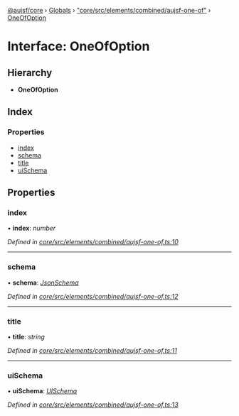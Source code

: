 [@aujsf/core](../README.md) › [Globals](../globals.md) › ["core/src/elements/combined/aujsf-one-of"](../modules/_core_src_elements_combined_aujsf_one_of_.md) › [OneOfOption](_core_src_elements_combined_aujsf_one_of_.oneofoption.md)

# Interface: OneOfOption

## Hierarchy

* **OneOfOption**

## Index

### Properties

* [index](_core_src_elements_combined_aujsf_one_of_.oneofoption.md#index)
* [schema](_core_src_elements_combined_aujsf_one_of_.oneofoption.md#schema)
* [title](_core_src_elements_combined_aujsf_one_of_.oneofoption.md#title)
* [uiSchema](_core_src_elements_combined_aujsf_one_of_.oneofoption.md#uischema)

## Properties

###  index

• **index**: *number*

*Defined in [core/src/elements/combined/aujsf-one-of.ts:10](https://github.com/jbockle/au-jsonschema-form/blob/master/packages/core/src/elements/combined/aujsf-one-of.ts#L10)*

___

###  schema

• **schema**: *[JsonSchema](../modules/_core_src_models_json_schema_.md#jsonschema)*

*Defined in [core/src/elements/combined/aujsf-one-of.ts:12](https://github.com/jbockle/au-jsonschema-form/blob/master/packages/core/src/elements/combined/aujsf-one-of.ts#L12)*

___

###  title

• **title**: *string*

*Defined in [core/src/elements/combined/aujsf-one-of.ts:11](https://github.com/jbockle/au-jsonschema-form/blob/master/packages/core/src/elements/combined/aujsf-one-of.ts#L11)*

___

###  uiSchema

• **uiSchema**: *[UISchema](_core_src_models_ui_schema_.uischema.md)*

*Defined in [core/src/elements/combined/aujsf-one-of.ts:13](https://github.com/jbockle/au-jsonschema-form/blob/master/packages/core/src/elements/combined/aujsf-one-of.ts#L13)*
